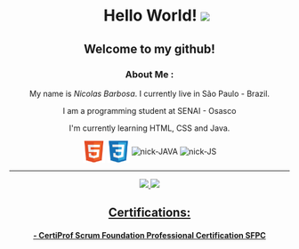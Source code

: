 <h1 align="center">
  ㅤHello World!
  <img src="https://media.giphy.com/media/hvRJCLFzcasrR4ia7z/giphy.gif" width="30"/>
</h1>

<h2 align="center">
Welcome to my github!
</h2>

<div align="center">
  <h3>About Me :</h3>
  
My name is _Nicolas Barbosa_. I currently live in São Paulo - Brazil.

I am a programming student at SENAI - Osasco 

I'm currently learning HTML, CSS and Java.
</div>

<div align="center">
  <img align="center" height="40" alt="nick-HTML" src="https://raw.githubusercontent.com/devicons/devicon/master/icons/html5/html5-original.svg"/>
  <img align="center" height="40" alt="nick-CSS" src="https://raw.githubusercontent.com/devicons/devicon/master/icons/css3/css3-original.svg"/>
  <img align="center" height="40" alt="nick-JAVA" src="https://cdn.jsdelivr.net/gh/devicons/devicon/icons/java/java-original.svg"/>
  <img align="center" height="40" alt="nick-JS" src="https://cdn.jsdelivr.net/gh/devicons/devicon/icons/javascript/javascript-original.svg" />
</div>
          
---

<div align="center">
<a href="https://github.com/gusthavoaguia](https://github.com/NicolasBarbosaa)">
<img height="180em" src="https://github-readme-stats.vercel.app/api?username=NicolasBarbosaa&show_icons=true&theme=dark&include_all_commits=true&count_private=true"/>
<img height="180em" src="https://github-readme-stats.vercel.app/api/top-langs/?username=NicolasBarbosaa&layout=compact&langs_count=7&theme=dark"/>
</div>

<h2 align="center">Certifications:</h2>
<h4 align="center">- CertiProf Scrum Foundation Professional Certification SFPC</h4>
